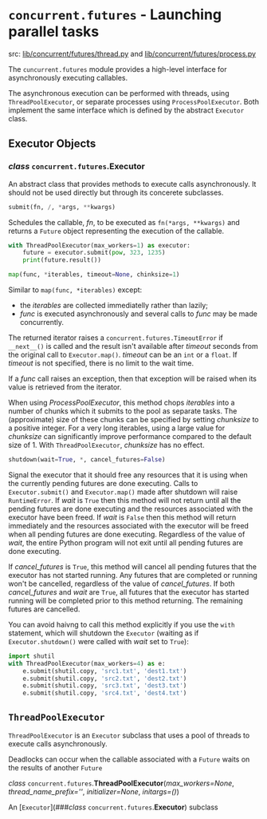 # `concurrent.futures` - Launching parallel tasks

src: [lib/concurrent/futures/thread.py](https://github.com/python/cpython/blob/3.10/Lib/concurrent/futures/thread.py) and [lib/concurrent/futures/process.py](https://github.com/python/cpython/blob/3.10/Lib/concurrent/futures/process.py)

The `cuncurrent.futures` module provides a high-level interface for asynchronously executing callables.

The asynchronous execution can be performed with threads, using `ThreadPoolExecutor`, or separate processes using `ProcessPoolExecutor`. Both implement the same interface which is defined by the abstract `Executor` class. 

## Executor Objects

### _class_ `concurrent.futures`.**Executor**

An abstract class that provides methods to execute calls asynchronously. It should not be used directly but through its concerete subclasses.

  ```python
  submit(fn, /, *args, **kwargs)
  ```

  Schedules the callable, _fn_, to be executed as `fn(*args, **kwargs)` and returns a `Future` object representing the execution of the callable.
  ```python
  with ThreadPoolExecutor(max_workers=1) as executor:
      future = executor.submit(pow, 323, 1235)
      print(future.result())
  ```

  ```python
  map(func, *iterables, timeout=None, chinksize=1) 
  ```

  Similar to `map(func, *iterables)` except:

  * the _iterables_ are collected immediatelly rather than lazily;
  * _func_ is executed asynchronously and several calls to _func_ may be made concurrently.

  The returned iterator raises a `concurrent.futures.TimeoutError` if `__next__()` is called and the result isn't available after _timeout_ seconds from the original call to `Executor.map()`. _timeout_ can be an `int` or a `float`. If _timeout_ is not specified, there is no limit to the wait time.

If a _func_ call raises an exception, then that exception will be raised when its value is retrieved from the iterator.

When using _ProcessPoolExecutor_, this method chops _iterables_ into a number of chunks which it submits to the pool as separate tasks. The (approximate) size of these chunks can be specified by setting _chunksize_ to a positive integer. For a very long iterables, using a large value for _chunksize_ can significantly improve performance compared to the default size of 1. With `ThreadPoolExecutor`, _chunksize_ has no effect.

  ```python
  shutdown(wait=True, *, cancel_futures=False)

  ```

  Signal the executor that it should free any resources that it is using when the currently pending futures are done executing. Calls to `Executor.submit()` and `Executor.map()` made after shutdown will raise `RuntimeError`.
  If _wait_ is `True` then this method will not return until all the pending futures are done executing and the resources associated with the executor have been freed. If _wait_ is `False` then this method will return immediately and the resources associated with the executor will be freed when all pending futures are done executing. Regardless of the value of _wait_, the entire Python program will not exit until all pending futures are done executing.

  If _cancel_futures_ is `True`, this method will cancel all pending futures that the executor has not started running. Any futures that are completed or running won't be cancelled, regardless of the value of _cancel_futures_. 
  If both _cancel_futures_ and _wait_ are `True`, all futures that the executor has started running will be completed prior to this method returning. The remaining futures are cancelled.

  You can avoid haivng to call this method explicitly if you use the `with` statement, which will shutdown the `Executor`  (waiting as if `Executor.shutdown()` were called with _wait_ set to `True`):

  ```python
  import shutil
  with ThreadPoolExecutor(max_workers=4) as e:
      e.submit(shutil.copy, 'src1.txt', 'dest1.txt')
      e.submit(shutil.copy, 'src2.txt', 'dest2.txt')
      e.submit(shutil.copy, 'src3.txt', 'dest3.txt')
      e.submit(shutil.copy, 'src4.txt', 'dest4.txt')
  ```

## `ThreadPoolExecutor`

`ThreadPoolExecutor` is an `Executor` subclass that uses a pool of threads to execute calls asynchronously.

Deadlocks can occur when the callable associated with a `Future` waits on the results of another `Future`


_class_ `concurrent.futures`.**ThreadPoolExecutor**(_max_workers=None_, _thread_name_prefix=''_, _initializer=None_, _initargs=()_)

  An [`Executor`](###_class_ `concurrent.futures`.**Executor**) subclass

